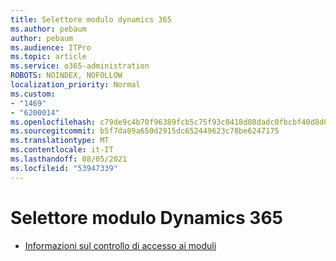 ```yaml
---
title: Selettore modulo dynamics 365
ms.author: pebaum
author: pebaum
ms.audience: ITPro
ms.topic: article
ms.service: o365-administration
ROBOTS: NOINDEX, NOFOLLOW
localization_priority: Normal
ms.custom:
- "1469"
- "6200014"
ms.openlocfilehash: c79de9c4b70f96389fcb5c75f93c0418d08dadc0fbcbf40d8d0dc13143853087
ms.sourcegitcommit: b5f7da89a650d2915dc652449623c78be6247175
ms.translationtype: MT
ms.contentlocale: it-IT
ms.lasthandoff: 08/05/2021
ms.locfileid: "53947339"
---
```

# <a name="dynamics-365-form-selector"></a>Selettore modulo Dynamics 365

* [Informazioni sul controllo di accesso ai moduli](https://docs.microsoft.com/dynamics365/customer-engagement/customize/control-access-forms)
